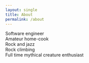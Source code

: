 ```yaml
---
layout: single
title: About
permalink: /about
---
```


<i class="fas fa-laptop-code" style="color: #d26b42"></i> Software engineer<br>
<i class="fas fa-hotdog"      style="color: #d26b42"></i> Amateur home-cook<br>
<i class="fas fa-drum"        style="color: #d26b42"></i> Rock and jazz<br>
<i class="fas fa-mountain"    style="color: #d26b42"></i> Rock climbing<br>
<i class="fas fa-dragon"      style="color: #d26b42"></i> Full time mythical creature enthusiast<br>
